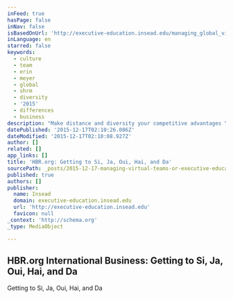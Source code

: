 ```yaml
---
inFeed: true
hasPage: false
inNav: false
isBasedOnUrl: 'http://executive-education.insead.edu/managing_global_virtual_teams'
inLanguage: en
starred: false
keywords:
  - culture
  - team
  - erin
  - meyer
  - global
  - shrm
  - diversity
  - '2015'
  - differences
  - business
description: "Make distance and diversity your competitive advantages \"Erin Meyer and participants of INSEAD's Managing Global Virtual Teams programme discuss the challenges faced by global teams and how you can leverage your team's cultural diversity."
datePublished: '2015-12-17T02:10:26.086Z'
dateModified: '2015-12-17T02:10:08.927Z'
author: []
related: []
app_links: []
title: 'HBR.org: Getting to Si, Ja, Oui, Hai, and Da'
sourcePath: _posts/2015-12-17-managing-virtual-teams-or-executive-education-insead.md
published: true
authors: []
publisher:
  name: Insead
  domain: executive-education.insead.edu
  url: 'http://executive-education.insead.edu'
  favicon: null
_context: 'http://schema.org'
_type: MediaObject

---
```

<article style=""><h1>HBR.org International Business: Getting to Si, Ja, Oui, Hai, and Da</h1><p>Getting to Si, Ja, Oui, Hai, and Da</p></article>